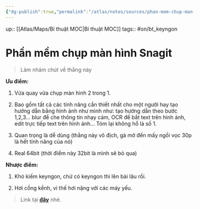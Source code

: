 ```yaml
---
{"dg-publish":true,"permalink":"/atlas/notes/sources/phan-mem-chup-man-hinh-snagit/"}
---
```


up:: [[Atlas/Maps/Bí thuật MOC\|Bí thuật MOC]]
tags:: #on/bt_keyngon  

# Phần mềm chụp màn hình Snagit

> Lảm nhảm chút về thằng này

**Ưu điểm:**

1. Vừa quay vừa chụp màn hình 2 trong 1.
    
2. Bao gồm tất cả các tính năng cần thiết nhất cho một người hay tạo hướng dẫn bằng hình ảnh như mình như: tạo hướng dẫn theo bước 1,2,3... blur để che thông tin nhạy cảm, OCR để bắt text trên hình ảnh, edit trực tiếp text trên hình ảnh... Tóm lại không hổ là số 1.
    
3. Quan trọng là dễ dùng (thằng này vô địch, gà mờ đến mấy ngồi vọc 30p là hết tính năng của nó)
    
4. Real 64bit (thời điểm này 32bit là mình sẽ bỏ qua)


**Nhược điểm:**

1. Khó kiếm keyngon, chứ có keyngon thì lên bài lâu rồi.
    
2. Hơi cồng kềnh, vì thế hơi nặng với các máy yếu.

> Link tại [**đây**](https://justpaste.it/5cdv5?fbclid=IwAR1NyJJplwsxeHp_rtXKMqGpzrLx4bTzH8XkYS9S_buE9OsFqT4L7mIjYh4) nhé.